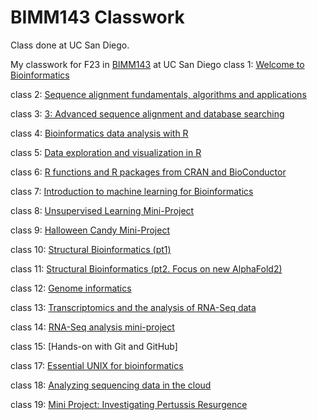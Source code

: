 # BIMM143 Classwork
Class done at UC San Diego.

My classwork for F23 in [BIMM143](https://bioboot.github.io/bimm143_F23/) at UC San Diego
class 1: [Welcome to Bioinformatics](https://github.com/koac2005/BIMM143/blob/main/qmds/LAB1_complete.pdf)

class 2: [Sequence alignment fundamentals, algorithms and applications](https://github.com/koac2005/BIMM143/blob/main/qmds/LAB_2_complete.pdf)

class 3: [3: Advanced sequence alignment and database searching](https://github.com/koac2005/BIMM143/blob/main/qmds/lab3_complete.pdf)

class 4: [Bioinformatics data analysis with R](https://github.com/koac2005/BIMM143/blob/main/qmds/Untitled.pdf)

class 5: [Data exploration and visualization in R](https://github.com/koac2005/BIMM143/blob/main/class05/class5.md)

class 6: [R functions and R packages from CRAN and BioConductor](https://github.com/koac2005/BIMM143/blob/main/class06/Class_6_R-Functions.qmd)

class 7: [Introduction to machine learning for Bioinformatics](https://github.com/koac2005/BIMM143/blob/main/Class_7/Class07.md)

class 8: [Unsupervised Learning Mini-Project](https://github.com/koac2005/BIMM143/blob/main/Class_8/Class8.md)

class 9: [Halloween Candy Mini-Project](https://github.com/koac2005/BIMM143/blob/main/Class-10/Class10.md)

class 10: [Structural Bioinformatics (pt1)](https://github.com/koac2005/BIMM143/blob/main/class_09/class9.md)

class 11: [Structural Bioinformatics (pt2. Focus on new AlphaFold2)](https://github.com/koac2005/BIMM143/blob/main/class11/Class_11.qmd)

class 12: [Genome informatics](https://github.com/koac2005/BIMM143/blob/main/qmds/Lab12.pdf)

class 13: [Transcriptomics and the analysis of RNA-Seq data](https://github.com/koac2005/BIMM143/blob/main/Class_13/Class13.md)

class 14: [RNA-Seq analysis mini-project](https://github.com/koac2005/BIMM143/blob/main/Class_14/Class14.qmd)

class 15: [Hands-on with Git and GitHub]

class 17: [Essential UNIX for bioinformatics](https://github.com/koac2005/BIMM143/blob/main/Class_17/Class17.pdf)

class 18: [Analyzing sequencing data in the cloud](https://github.com/koac2005/BIMM143/blob/main/class18/Class18_EC.md)

class 19: [Mini Project: Investigating Pertussis Resurgence](https://github.com/koac2005/BIMM143/blob/main/Class19/Class%2019.qmd)
